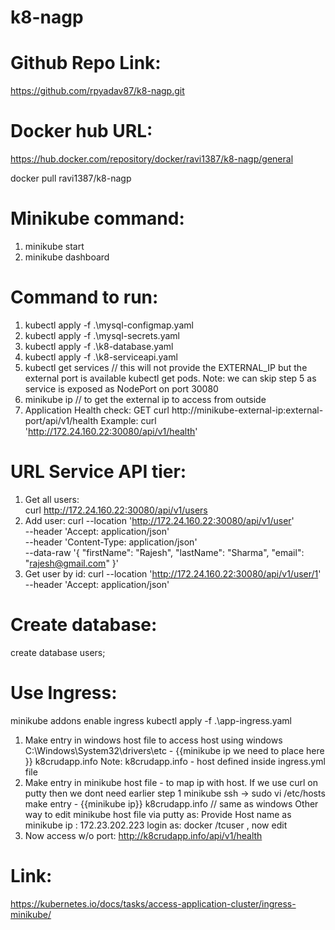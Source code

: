 # k8-nagp

Github Repo Link:
===============
https://github.com/rpyadav87/k8-nagp.git

Docker hub URL:
==============
https://hub.docker.com/repository/docker/ravi1387/k8-nagp/general

docker pull ravi1387/k8-nagp

Minikube command:
================
1. minikube start
2. minikube dashboard

Command to run:
===============
1. kubectl apply -f .\mysql-configmap.yaml
2. kubectl apply -f .\mysql-secrets.yaml
3. kubectl apply -f .\k8-database.yaml   
4. kubectl apply -f .\k8-serviceapi.yaml
5. kubectl get services // this will not provide the EXTERNAL_IP but the external port is 
   available kubectl get pods.
   Note: we can skip step 5 as service is exposed as NodePort on port 30080 
6. minikube ip // to get the external ip to access from outside
7. Application Health check:
   GET curl http://minikube-external-ip:external-port/api/v1/health
   Example: curl 'http://172.24.160.22:30080/api/v1/health'

URL Service API tier:
===================

1. Get all users:  
   curl http://172.24.160.22:30080/api/v1/users
2. Add user:
   curl --location 'http://172.24.160.22:30080/api/v1/user' \
   --header 'Accept: application/json' \
   --header 'Content-Type: application/json' \
   --data-raw '{
   "firstName": "Rajesh",
   "lastName": "Sharma",
   "email": "rajesh@gmail.com"
   }'
3. Get user by id:
   curl --location 'http://172.24.160.22:30080/api/v1/user/1' \
   --header 'Accept: application/json'

Create database:
================
create database users;

Use Ingress:
=============
minikube addons enable ingress kubectl apply -f .\app-ingress.yaml

1. Make entry in windows host file to access host using windows C:\Windows\System32\drivers\etc -
   {{minikube ip we need to place here }} k8crudapp.info Note: k8crudapp.info - host defined inside
   ingress.yml file
2. Make entry in minikube host file - to map ip with host. If we use curl on putty then we dont need
   earlier step 1 minikube ssh -> sudo vi /etc/hosts  
   make entry - {{minikube ip}} k8crudapp.info // same as windows Other way to edit minikube host
   file via putty as:
   Provide Host name as minikube ip : 172.23.202.223 login as: docker /tcuser , now edit
3. Now access w/o port: http://k8crudapp.info/api/v1/health

Link:
=======
https://kubernetes.io/docs/tasks/access-application-cluster/ingress-minikube/
